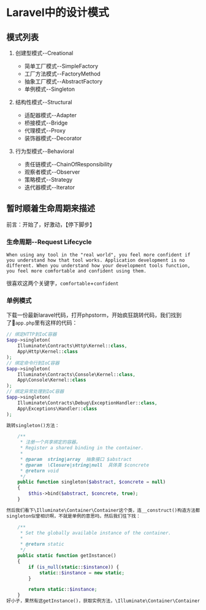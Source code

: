 # Laravel中的设计模式

## 模式列表

1. 创建型模式--Creational

    * 简单工厂模式--SimpleFactory
    * 工厂方法模式--FactoryMethod
    * 抽象工厂模式--AbstractFactory
    * 单例模式--Singleton

2. 结构性模式--Structural

    * 适配器模式--Adapter
    * 桥接模式--Bridge
    * 代理模式--Proxy
    * 装饰器模式--Decorator

3. 行为型模式--Behavioral

    * 责任链模式--ChainOfResponsibility
    * 观察者模式--Observer
    * 策略模式--Strategy
    * 迭代器模式--Iterator

## 暂时顺着生命周期来描述

前言：开始了，好激动，【停下脚步】

### 生命周期--Request Lifecycle

    When using any tool in the "real world", you feel more confident if you understand how that tool works. Application development is no different. When you understand how your development tools function, you feel more comfortable and confident using them.

很喜欢这两个关键字，`comfortable`+`confident`

### 单例模式

下载一份最新laravel代码，打开phpstorm，开始疯狂跳转代码，我们找到了`app.php`里有这样的代码：

```php
// 绑定HTTP到IoC容器
$app->singleton(
    Illuminate\Contracts\Http\Kernel::class,
    App\Http\Kernel::class
);
// 绑定命令行到IoC容器
$app->singleton(
    Illuminate\Contracts\Console\Kernel::class,
    App\Console\Kernel::class
);
// 绑定异常处理到IoC容器
$app->singleton(
    Illuminate\Contracts\Debug\ExceptionHandler::class,
    App\Exceptions\Handler::class
);

跳转singleton()方法：

    /**
     * 注册一个共享绑定的容器。
     * Register a shared binding in the container.
     *
     * @param  string|array  抽象接口 $abstract
     * @param  \Closure|string|null  具体类 $concrete
     * @return void
     */
    public function singleton($abstract, $concrete = null)
    {
        $this->bind($abstract, $concrete, true);
    }

然后我们看下\Illuminate\Container\Container这个类，连__construct()构造方法都没有，我们去实例化它的话不就是空的啊，
singleton似曾相识啊，不就是单例的意思吗，然后我们往下找：

    /**
     * Set the globally available instance of the container.
     *
     * @return static
     */
    public static function getInstance()
    {
        if (is_null(static::$instance)) {
            static::$instance = new static;
        }

        return static::$instance;
    }
好小子，果然有这getInstance()，获取实例方法，\Illuminate\Container\Container::getInstance()就能拿到容器内的绑定实例了。
```
